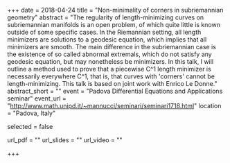 +++
date = 2018-04-24
title = "Non-minimality of corners in subriemannian geometry"
abstract = "The regularity of length-minimizing curves on subriemannian manifolds is an open problem, of which quite little is known outside of some specific cases. In the Riemannian setting, all length minimizers are solutions to a geodesic equation, which implies that all minimizers are smooth. The main difference in the subriemannian case is the existence of so called abnormal extremals, which do not satisfy any geodesic equation, but may nonetheless be minimizers. In this talk, I will outline a method used to prove that a piecewise C^1 length minimizer is necessarily everywhere C^1, that is, that curves with 'corners' cannot be length-minimizing. This talk is based on joint work with Enrico Le Donne."
abstract_short = ""
event = "Padova Differential Equations and Applications seminar"
event_url = "http://www.math.unipd.it/~mannucci/seminari/seminari1718.html"
location = "Padova, Italy"

selected = false

url_pdf = ""
url_slides = ""
url_video = ""

+++
